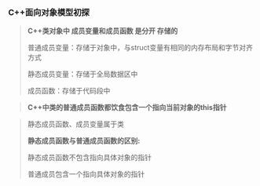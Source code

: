 ### C++面向对象模型初探

> **C++类对象中 成员变量和成员函数 是分开 存储的**
>
> 普通成员变量：存储于对象中，与struct变量有相同的内存布局和字节对齐方式
>
> 静态成员变量：存储于全局数据区中
>
> 成员函数：存储于代码段中


> **C++中类的普通成员函数都饮食包含一个指向当前对象的this指针**


> 静态成员函数、成员变量属于类
>
> **静态成员函数与普通成员函数的区别:**
>
> 静态成员函数不包含指向具体对象的指针
>
> 普通成员包含一个指向具体对象的指针



